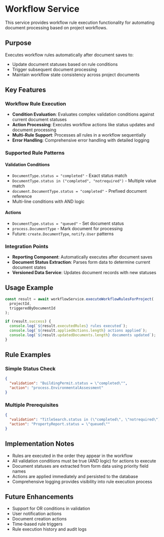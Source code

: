 # Workflow Service

This service provides workflow rule execution functionality for automating document processing based on project workflows.

## Purpose
Executes workflow rules automatically after document saves to:
- Update document statuses based on rule conditions
- Trigger subsequent document processing
- Maintain workflow state consistency across project documents

## Key Features

### Workflow Rule Execution
- **Condition Evaluation**: Evaluates complex validation conditions against current document statuses
- **Action Processing**: Executes workflow actions like status updates and document processing
- **Multi-Rule Support**: Processes all rules in a workflow sequentially
- **Error Handling**: Comprehensive error handling with detailed logging

### Supported Rule Patterns

#### Validation Conditions
- `DocumentType.status = "completed"` - Exact status match
- `DocumentType.status in ("completed", "notrequired")` - Multiple value match
- `document.DocumentType.status = "completed"` - Prefixed document reference
- Multi-line conditions with AND logic

#### Actions
- `DocumentType.status = "queued"` - Set document status
- `process.DocumentType` - Mark document for processing
- Future: `create.DocumentType`, `notify.User` patterns

### Integration Points
- **Reporting Component**: Automatically executes after document saves
- **Document Status Extraction**: Parses form data to determine current document states
- **Versioned Data Service**: Updates document records with new statuses

## Usage Example

```typescript
const result = await workflowService.executeWorkflowRulesForProject(
  projectId, 
  triggeredByDocumentId
);

if (result.success) {
  console.log(`${result.executedRules} rules executed`);
  console.log(`${result.appliedActions.length} actions applied`);
  console.log(`${result.updatedDocuments.length} documents updated`);
}
```

## Rule Examples

### Simple Status Check
```json
{
  "validation": "BuildingPermit.status = \"completed\"",
  "action": "process.EnvironmentalAssessment"
}
```

### Multiple Prerequisites
```json
{
  "validation": "TitleSearch.status in (\"completed\", \"notrequired\")",
  "action": "PropertyReport.status = \"queued\""
}
```

## Implementation Notes
- Rules are executed in the order they appear in the workflow
- All validation conditions must be true (AND logic) for actions to execute
- Document statuses are extracted from form data using priority field names
- Actions are applied immediately and persisted to the database
- Comprehensive logging provides visibility into rule execution process

## Future Enhancements
- Support for OR conditions in validation
- User notification actions
- Document creation actions  
- Time-based rule triggers
- Rule execution history and audit logs